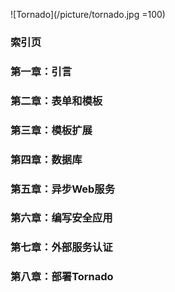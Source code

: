 ![Tornado](/picture/tornado.jpg =100)

### 索引页
### 第一章：引言
### 第二章：表单和模板
### 第三章：模板扩展
### 第四章：数据库
### 第五章：异步Web服务
### 第六章：编写安全应用
### 第七章：外部服务认证
### 第八章：部署Tornado
